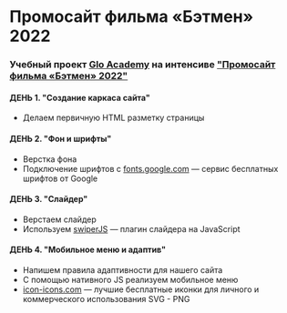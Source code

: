 # Промосайт фильма «Бэтмен» 2022

### Учебный проект [Glo Academy](https://glo.academy/) на интенсиве ["Промосайт фильма «Бэтмен» 2022"](https://glo-academy.ru/intensive/batman-2022/)

#### ДЕНЬ 1. "Создание каркаса сайта"
- Делаем первичную HTML разметку страницы

#### ДЕНЬ 2. "Фон и шрифты"
- Верстка фона
- Подключение шрифтов c [fonts.google.com](https://fonts.google.com/) — сервис бесплатных шрифтов от Google

#### ДЕНЬ 3. "Слайдер"
- Верстаем слайдер
- Используем [swiperJS](https://swiperjs.com/) — плагин слайдера на JavaScript

#### ДЕНЬ 4. "Мобильное меню и адаптив"
- Напишем правила адаптивности для нашего сайта
- С помощью нативного JS реализуем мобильное меню
- [icon-icons.com](https://icon-icons.com/) — лучшие бесплатные иконки для личного и коммерческого использования SVG - PNG